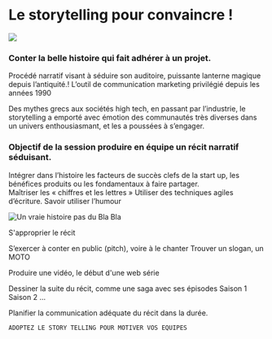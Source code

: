 
# Le storytelling pour convaincre !


![](http://i.imgur.com/vsyP0Vd.jpg)
### Conter la belle histoire qui fait adhérer à un projet.

Procédé narratif visant à séduire son auditoire, puissante lanterne magique depuis l’antiquité.!
L’outil de communication marketing privilégié depuis les années 1990




Des mythes grecs aux sociétés high tech, en passant par l’industrie, le storytelling a emporté avec émotion des communautés très diverses dans un univers enthousiasmant, et les a poussées à s’engager.


### Objectif de la session produire en équipe un récit narratif séduisant.

Intégrer dans l’histoire les facteurs de succès clefs de la start up, les bénéfices produits ou les fondamentaux à faire partager.  
Maîtriser les « chiffres et les lettres » Utiliser des techniques agiles d’écriture.
Savoir utiliser l’humour 

  ![Un vraie histoire pas du Bla Bla](http://i.imgur.com/vPwn5xW.jpg)


S'approprier le récit 

S’exercer à conter en public (pitch), voire à le chanter
Trouver un slogan, un MOTO

Produire une vidéo, le début d'une web série

Dessiner la suite du récit, comme une saga avec ses  épisodes Saison 1 Saison 2 ... 

Planifier la communication adéquate du récit dans la durée.

	ADOPTEZ LE STORY TELLING POUR MOTIVER VOS EQUIPES
